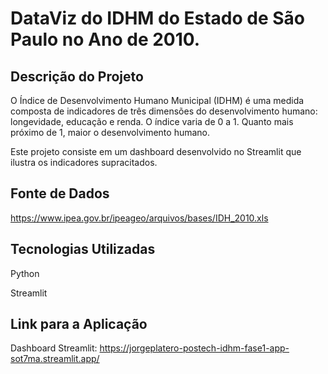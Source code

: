 # DataViz do IDHM do Estado de São Paulo no Ano de 2010.

## Descrição do Projeto

O Índice de Desenvolvimento Humano Municipal (IDHM) é uma medida composta de indicadores de três dimensões do desenvolvimento humano: longevidade, educação e renda. O índice varia de 0 a 1. Quanto mais próximo de 1, maior o desenvolvimento humano.

Este projeto consiste em um dashboard desenvolvido no Streamlit que ilustra os indicadores supracitados.

## Fonte de Dados

https://www.ipea.gov.br/ipeageo/arquivos/bases/IDH_2010.xls

## Tecnologias Utilizadas

Python

Streamlit

## Link para a Aplicação

Dashboard Streamlit: https://jorgeplatero-postech-idhm-fase1-app-sot7ma.streamlit.app/
